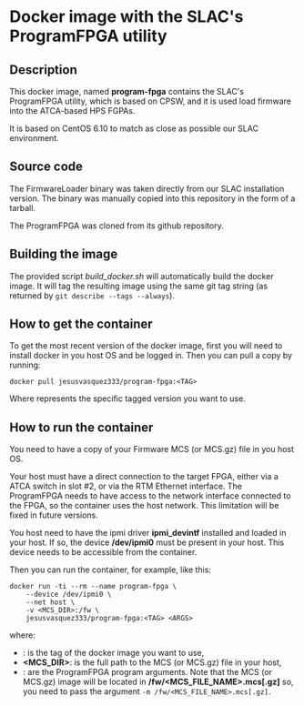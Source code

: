 # Docker image with the SLAC's ProgramFPGA utility

## Description

This docker image, named **program-fpga** contains the SLAC's ProgramFPGA utility, which is based on CPSW, and it is used load firmware into the ATCA-based HPS FGPAs.

It is based on CentOS 6.10 to match as close as possible our SLAC environment.

## Source code

The FirmwareLoader binary was taken directly from our SLAC installation version. The binary was manually copied into this repository in the form of a tarball.

The ProgramFPGA was cloned from its github repository.

## Building the image

The provided script *build_docker.sh* will automatically build the docker image. It will tag the resulting image using the same git tag string (as returned by `git describe --tags --always`).

## How to get the container

To get the most recent version of the docker image, first you will need to install docker in you host OS and be logged in. Then you can pull a copy by running:

```
docker pull jesusvasquez333/program-fpga:<TAG>
```

Where **<TAG>** represents the specific tagged version you want to use.

## How to run the container

You need to have a copy of your Firmware MCS (or MCS.gz) file in you host OS.

Your host must have a direct connection to the target FPGA, either via a ATCA switch in slot #2, or via the RTM Ethernet interface. The ProgramFPGA needs to have access to the network interface connected to the FPGA, so the container uses the host network. This limitation will be fixed in future versions.

You host need to have the ipmi driver **ipmi_devintf** installed and loaded in your host. If so, the device **/dev/ipmi0** must be present in your host. This device needs to be accessible from the container.

Then you can run the container, for example, like this:

```
docker run -ti --rm --name program-fpga \
	--device /dev/ipmi0 \
	--net host \
    -v <MCS_DIR>:/fw \
    jesusvasquez333/program-fpga:<TAG> <ARGS>
```

where:
- **<TAG>**: is the tag of the docker image you want to use,
- **<MCS_DIR>**: is the full path to the MCS (or MCS.gz) file in your host,
- **<ARG>**: are the ProgramFPGA program arguments. Note that the MCS (or MCS.gz) image will be located in **/fw/<MCS_FILE_NAME>.mcs[.gz]** so, you need to pass the argument `-m /fw/<MCS_FILE_NAME>.mcs[.gz]`.
